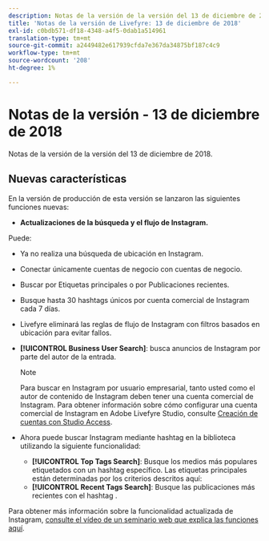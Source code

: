 ```yaml
---
description: Notas de la versión de la versión del 13 de diciembre de 2018.
title: 'Notas de la versión de Livefyre: 13 de diciembre de 2018'
exl-id: c0bdb571-df18-4348-a4f5-0dab1a514961
translation-type: tm+mt
source-git-commit: a2449482e617939cfda7e367da34875bf187c4c9
workflow-type: tm+mt
source-wordcount: '208'
ht-degree: 1%

---
```


# Notas de la versión - 13 de diciembre de 2018

Notas de la versión de la versión del 13 de diciembre de 2018.

## Nuevas características

En la versión de producción de esta versión se lanzaron las siguientes funciones nuevas:

* **Actualizaciones de la búsqueda y el flujo de Instagram.**

Puede:

* Ya no realiza una búsqueda de ubicación en Instagram.
* Conectar únicamente cuentas de negocio con cuentas de negocio.
* Buscar por Etiquetas principales o por Publicaciones recientes.
* Busque hasta 30 hashtags únicos por cuenta comercial de Instagram cada 7 días.

* Livefyre eliminará las reglas de flujo de Instagram con filtros basados en ubicación para evitar fallos.
* **[!UICONTROL Business User Search]**: busca anuncios de Instagram por parte del autor de la entrada.

   >[!NOTE]
   >
   >Para buscar en Instagram por usuario empresarial, tanto usted como el autor de contenido de Instagram deben tener una cuenta comercial de Instagram. Para obtener información sobre cómo configurar una cuenta comercial de Instagram en Adobe Livefyre Studio, consulte [Creación de cuentas con Studio Access](/help/using/c-users-creating-accounts-with-studio-access/t-configure-social-accout-instagram/c-about-instagram-accounts.md#c_about_instagram_accounts).

* Ahora puede buscar Instagram mediante hashtag en la biblioteca utilizando la siguiente funcionalidad:

   * **[!UICONTROL Top Tags Search]**: Busque los medios más populares etiquetados con un hashtag específico. Las etiquetas principales están determinadas por los criterios descritos aquí: [](https://developers.facebook.com/docs/instagram-api/reference/hashtag/top-media)
   * **[!UICONTROL Recent Tags Search]**: Busque las publicaciones más recientes con el hashtag .

Para obtener más información sobre la funcionalidad actualizada de Instagram, [consulte el vídeo de un seminario web que explica las funciones aquí](https://youtu.be/wRkGc3obaOA).
